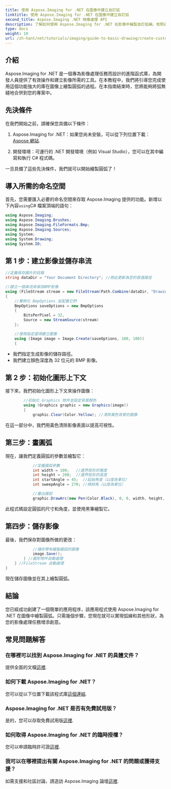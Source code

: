```yaml
---
title: 使用 Aspose.Imaging for .NET 在圖像中建立自訂弧
linktitle: 使用 Aspose.Imaging for .NET 在圖像中建立自訂弧
second_title: Aspose.Imaging .NET 映像處理 API
description: 了解如何使用 Aspose.Imaging for .NET 在影像中繪製自訂弧線。依照逐步說明設定影像、初始化圖形上下文、定義弧參數並儲存最終輸出。
type: docs
weight: 10
url: /zh-hant/net/tutorials/imaging/guide-to-basic-drawing/create-custom-arc-in-images/
---
```

## 介紹

Aspose.Imaging for .NET 是一個專為影像處理任務而設計的進階函式庫，為開發人員提供了有效操作和建立影像所需的工具。在本教程中，我們將引導您完成使用這個功能強大的庫在圖像上繪製圓弧的過程。在本指南結束時，您將能夠將弧無縫地合併到您的專案中。

## 先決條件

在我們開始之前，請確保您具備以下條件：

1.  Aspose.Imaging for .NET：如果您尚未安裝，可以從下列位置下載：[Aspose 網站](https://releases.aspose.com/imaging/net/).

2. 開發環境：可運行的 .NET 開發環境（例如 Visual Studio），您可以在其中編寫和執行 C# 程式碼。

一旦具備了這些先決條件，我們就可以開始繪製圓弧了！

## 導入所需的命名空間

首先，您需要匯入必要的命名空間來存取 Aspose.Imaging 提供的功能。新增以下內容`using`C# 檔案頂端的語句：

```csharp
using Aspose.Imaging;
using Aspose.Imaging.Brushes;
using Aspose.Imaging.FileFormats.Bmp;
using Aspose.Imaging.Sources;
using System;
using System.Drawing;
using System.IO;
```

## 第 1 步：建立影像並儲存串流

```csharp
//定義保存圖片的目錄
string dataDir = "Your Document Directory"; //將此更新為您的首選路徑

//建立一個串流來保存BMP影像
using (FileStream stream = new FileStream(Path.Combine(dataDir, "DrawingArc_out.bmp"), FileMode.Create))
{
    //實例化 BmpOptions 並配置它們
    BmpOptions saveOptions = new BmpOptions
    {
        BitsPerPixel = 32,
        Source = new StreamSource(stream)
    };

    //使用指定選項建立圖像
    using (Image image = Image.Create(saveOptions, 100, 100))
    {
```

- 我們指定生成影像的儲存路徑。
- 我們建立顏色深度為 32 位元的 BMP 影像。

## 第 2 步：初始化圖形上下文

接下來，我們初始化圖形上下文來操作圖像：

```csharp
        //初始化 Graphics 物件並設定背景顏色
        using (Graphics graphic = new Graphics(image))
        {
            graphic.Clear(Color.Yellow); //清除黃色背景的圖像
```

在這一部分中，我們用黃色清除影像表面以提高可視性。

## 第三步：畫圓弧

現在，讓我們定義圓弧的參數並繪製它：

```csharp
            //定義圓弧參數
            int width = 100;   //邊界矩形的寬度
            int height = 200;  //邊界矩形的高度
            int startAngle = 45;  //起始角度（以度為單位）
            int sweepAngle = 270; //掃掠角（以度為單位）

            //畫出圓弧
            graphic.DrawArc(new Pen(Color.Black), 0, 0, width, height, startAngle, sweepAngle);
```

此程式碼設定圓弧的尺寸和角度，並使用黑筆繪製它。

## 第四步：儲存影像

最後，我們保存對圖像所做的更改：

```csharp
            //儲存帶有繪製圓弧的圖像
            image.Save();
        } //圖形物件自動處理
    } //FileStream 自動處理
}
```

現在儲存圖像並在其上繪製圓弧。

## 結論

您已經成功創建了一個簡單的應用程序，該應用程式使用 Aspose.Imaging for .NET 在圖像中繪製圓弧。只需幾個步驟，您現在就可以實現弧線和其他形狀，為您的影像處理任務增添創意。

## 常見問題解答

### 在哪裡可以找到 Aspose.Imaging for .NET 的具體文件？

提供全面的文檔[這裡](https://reference.aspose.com/imaging/net/).

### 如何下載 Aspose.Imaging for .NET？

您可以從以下位置下載該程式庫[這個連結](https://releases.aspose.com/imaging/net/).

### Aspose.Imaging for .NET 是否有免費試用版？

是的，您可以存取免費試用版[這裡](https://releases.aspose.com/).

### 如何取得 Aspose.Imaging for .NET 的臨時授權？

您可以申請臨時許可證[這裡](https://purchase.conholdate.com/temporary-license/).

### 我可以在哪裡提出有關 Aspose.Imaging for .NET 的問題或獲得支援？

如需支援和社區討論，請造訪 Aspose.Imaging 論壇[這裡](https://forum.aspose.com/).
